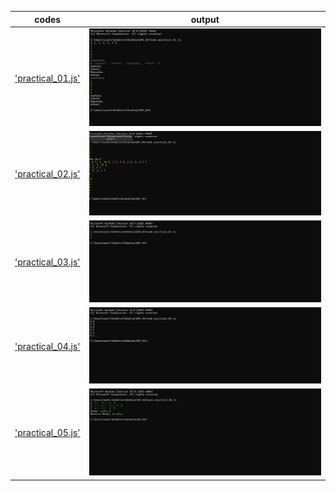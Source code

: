 |codes |output|
|------|------|
|['practical_01.js'](./codes/practical_01.js)|![practical01.png](./Output/practical01.png)|
|['practical_02.js'](./codes/practical_02.js)|![practical02.png](./Output/practical02.png)|
|['practical_03.js'](./codes/practical_03.js)|![practical03.png](./Output/practical03.png)|
|['practical_04.js'](./codes/practical_04.js)|![practical04.png](./Output/practical04.png)|
|['practical_05.js'](./codes/practical_05.js)|![practical05.png](./Output/practical05.png)|
